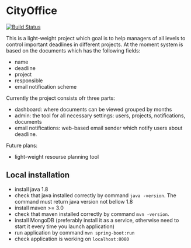 # CityOffice
[![Build Status](https://travis-ci.org/denis-rodionov/cityoffice.svg?branch=master)](https://travis-ci.org/denis-rodionov/cityoffice)

This is a light-weight project which goal is to help managers of all levels to control important deadlines in different projects. At the moment system is based on the documents which has the following fields:
- name
- deadline
- project
- responsible
- email notification scheme

Currently the project consists ofr three parts:
- dashboard: where documents can be viewed grouped by months
- admin: the tool for all necessary settings: users, projects, notifications, documents
- email notifications: web-based email sender which notify users about deadline.

Future plans:
- light-weight resourse planning tool

## Local installation
- install java 1.8
- check that java installed correctly by command ```java -version```. The command must return java version not bellow 1.8
- install maven >= 3.0
- check that maven installed correctly by command ```mvn -version```.
- install MongoDB (preferably install it as a service, otherwise need to start it every time you launch application)
- run application by command ```mvn spring-boot:run```
- check application is working on ```localhost:8080```
